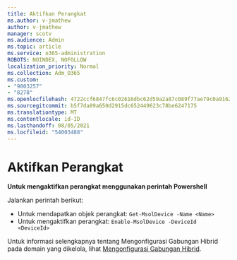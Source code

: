 ```yaml
---
title: Aktifkan Perangkat
ms.author: v-jmathew
author: v-jmathew
manager: scotv
ms.audience: Admin
ms.topic: article
ms.service: o365-administration
ROBOTS: NOINDEX, NOFOLLOW
localization_priority: Normal
ms.collection: Adm_O365
ms.custom:
- "9003257"
- "8278"
ms.openlocfilehash: 4722ccf6847fc6c02616dbc62d59a2a87c089f77ae79c0a916211af6c5f2a6d0
ms.sourcegitcommit: b5f7da89a650d2915dc652449623c78be6247175
ms.translationtype: MT
ms.contentlocale: id-ID
ms.lasthandoff: 08/05/2021
ms.locfileid: "54003488"
---
```

# <a name="enable-device"></a>Aktifkan Perangkat

**Untuk mengaktifkan perangkat menggunakan perintah Powershell**

Jalankan perintah berikut:

- Untuk mendapatkan objek perangkat: `Get-MsolDevice -Name <Name>`
- Untuk mengaktifkan perangkat: `Enable-MsolDevice -DeviceId <DeviceId>`

Untuk informasi selengkapnya tentang Mengonfigurasi Gabungan Hibrid pada domain yang dikelola, lihat [Mengonfigurasi Gabungan Hibrid](https://docs.microsoft.com/azure/active-directory/devices/hybrid-azuread-join-managed-domains).
